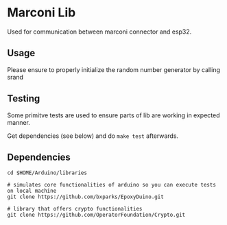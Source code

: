 # Marconi Lib

Used for communication between marconi connector and esp32.

## Usage

Please ensure to properly initialize the random number generator by calling srand


## Testing

Some primitve tests are used to ensure parts of lib are working in expected manner.

Get dependencies (see below) and do `make test` afterwards.

## Dependencies

```
cd $HOME/Arduino/libraries

# simulates core functionalities of arduino so you can execute tests on local machine
git clone https://github.com/bxparks/EpoxyDuino.git

# library that offers crypto functionalities
git clone https://github.com/OperatorFoundation/Crypto.git
```

